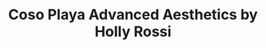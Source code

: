 ---
title: "Coso Playa Advanced Aesthetics by Holly Rossi"
url: /bishop/coso-playa-advanced-aesthetics-by-holly-rossi/
shop: beauty
---